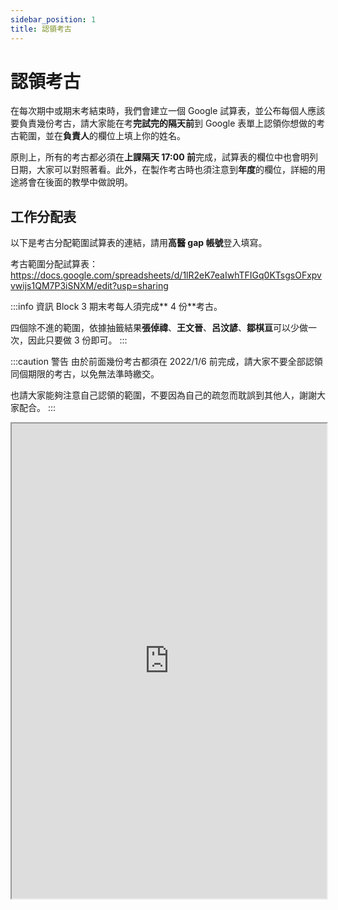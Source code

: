 ```yaml
---
sidebar_position: 1
title: 認領考古
---
```


# 認領考古

在每次期中或期末考結束時，我們會建立一個 Google 試算表，並公布每個人應該要負責幾份考古，請大家能在考**完試完的隔天前**到 Google 表單上認領你想做的考古範圍，並在**負責人**的欄位上填上你的姓名。

原則上，所有的考古都必須在**上課隔天 17:00 前**完成，試算表的欄位中也會明列日期，大家可以對照著看。此外，在製作考古時也須注意到**年度**的欄位，詳細的用途將會在後面的教學中做說明。

## 工作分配表

以下是考古分配範圍試算表的連結，請用**高醫 gap 帳號**登入填寫。

考古範圍分配試算表：https://docs.google.com/spreadsheets/d/1lR2eK7eaIwhTFIGq0KTsgsOFxpvvwijs1QM7P3iSNXM/edit?usp=sharing

:::info 資訊
Block 3 期末考每人須完成** 4 份**考古。

四個除不進的範圍，依據抽籤結果**張倬禕**、**王文晉**、**呂汶諺**、**鄒棋亘**可以少做一次，因此只要做 3 份即可。
:::

:::caution 警告
由於前面幾份考古都須在 2022/1/6 前完成，請大家不要全部認領同個期限的考古，以免無法準時繳交。

也請大家能夠注意自己認領的範圍，不要因為自己的疏忽而耽誤到其他人，謝謝大家配合。
:::

<iframe
    src="https://docs.google.com/spreadsheets/d/e/2PACX-1vQpmESQIzTcft6vQxkBEQCixQyKBD2HsaDbHTbqljTIG5XAh7rpl-bWCsx5_JdHq-GwwR835aBHmzj2/pubhtml?gid=1977811684&amp;single=true&amp;widget=true&amp;headers=false"
    width="100%"
    height="760px"
>
</iframe>
